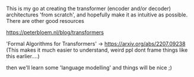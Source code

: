 This is my go at creating the transformer (encoder and/or decoder) architectures 'from scratch', and hopefully make it as intuitive as possible. There are other good resources

https://peterbloem.nl/blog/transformers

'Formal Algorithms for Transformers' -> https://arxiv.org/abs/2207.09238
    (This makes it much easier to understand, weird ppl dont frame things like this earlier....)


then we'll learn some 'language modelling' and things will be nice ;)

